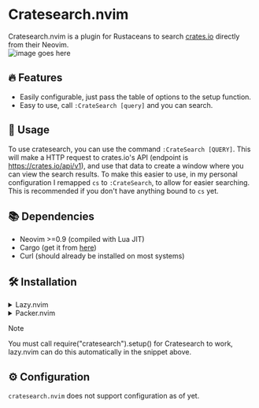 # Cratesearch.nvim
Cratesearch.nvim is a plugin for Rustaceans to search [crates.io](https://crates.io/) directly from their Neovim.<br>
![image goes here](https://picsum.photos/200/300)<br>
## 🔥 Features
- Easily configurable, just pass the table of options to the setup function.
- Easy to use, call ``:CrateSearch [query]`` and you can search.
## 🚀 Usage
To use cratesearch, you can use the command ``:CrateSearch [QUERY]``. This will make a HTTP request to crates.io's API (endpoint is https://crates.io/api/v1), and use that data to create a window where you can view the search results. To make this easier to use, in my personal configuration I remapped ``cs`` to ``:CrateSearch``, to allow for easier searching. This is recommended if you don't have anything bound to ``cs`` yet.
## 📚 Dependencies
- Neovim >=0.9 (compiled with Lua JIT)
- Cargo (get it from [here](https://rustup.rs))
- Curl (should already be installed on most systems)
## 🛠️ Installation
<details>
  <summary>Lazy.nvim</summary>

  ```lua
  {
    'Aityz/cratesearch.nvim',
    config = function()
        require("cratesearch").setup()
    end
  }
  ```       
</details>
<details>
  <summary>Packer.nvim</summary>
  
  ```lua
  use {
      'Aityz/cratesearch.nvim',
  }
  ```
</details>

> [!NOTE] 
> You must call require("cratesearch").setup() for Cratesearch to work, lazy.nvim can do this automatically in the snippet above.

## ⚙️ Configuration
``cratesearch.nvim`` does not support configuration as of yet.
